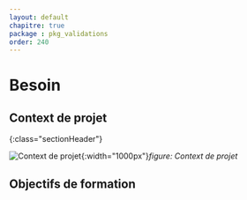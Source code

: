 ```yaml
---
layout: default
chapitre: true
package : pkg_validations
order: 240
---
```

# Besoin 
## Context de projet
{:class="sectionHeader"}

<!-- new slide  -->
![Context de projet](./images/Context-de-projet.jpg){:width="1000px"}_figure: Context de projet_

<!-- note -->




## Objectifs de formation 



<!-- new slide -->
